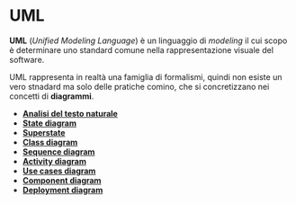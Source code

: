 # UML

__UML__ (_Unified Modeling Language_) è un linguaggio di _modeling_ il cui scopo è determinare uno standard comune nella rappresentazione visuale del software.

UML rappresenta in realtà una famiglia di formalismi, quindi non esiste un vero stnadard ma solo delle pratiche comino, che si concretizzano nei concetti di __diagrammi__.

- [**Analisi del testo naturale**](./01_analisi-testo-naturale.md)
- [**State diagram**](./02_state-diagram.md)
- [**Superstate**](./03_superstate.md)
- [**Class diagram**](./04_class-diagram.md)
- [**Sequence diagram**](./05_sequence-diagram.md)
- [**Activity diagram**](./06_activity-diagram.md)
- [**Use cases diagram**](./07_use-cases.md)
- [**Component diagram**](./08_component-diagram.md)
- [**Deployment diagram**](./09_deployment-diagram.md)
